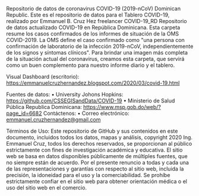Repositorio de datos de coronavirus COVID-19 (2019-nCoV) Dominican Republic.
Este es el repositorio de datos para el Tablero COVID-19, realizado por Emmanuel B. Cruz Hez freelancer
COVID-19_RD Repositorio de datos actualizado COVID-19 en República Dominicana. Esta carpeta resume los casos confirmados de los informes de situación de la OMS COVID-2019. La OMS define el caso confirmado como "una persona con confirmación de laboratorio de la infección 2019-nCoV, independientemente de los signos y síntomas clínicos". Para brindar una imagen más completa de la situación actual del coronavirus, creamos esta carpeta, que servirá como un buen complemento para nuestro informe diario y el tablero.


Visual Dashboard (escritorio):
https://emmanuelcruzhernandez.blogspot.com/2020/03/covid-19.html

Fuentes de datos:
•	University Johons Hopkins: https://github.com/CSSEGISandData/COVID-19
•	Ministerio de Salud Pública Republica Dominicana: https://www.msp.gob.do/web/?page_id=6682
Contáctenos:
•	Correo electrónico: emmanuel.cruzhernandez@gmail.com

Términos de Uso:
Este repositorio de GitHub y sus contenidos en este documento, incluidos todos los datos, mapas y análisis, copyright 2020 Ing. Emmanuel Cruz, todos los derechos reservados, se proporcionan al público estrictamente con fines de investigación académica y educativa. El sitio web se basa en datos disponibles públicamente de múltiples fuentes, que no siempre están de acuerdo. Por el presente renuncio a todas y cada una de las representaciones y garantías con respecto al sitio web, incluida la precisión, la idoneidad para el uso y la comerciabilidad. Se prohíbe estrictamente confiar en el sitio web para obtener orientación médica o el uso del sitio web en el comercio.

